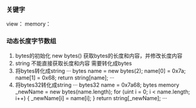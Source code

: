 ### 关键字
view：
memory：

### 动态长度字节数组
1. bytes的初始化  new bytes() 获取bytes的长度和内容，并修改长度内容
2. string 不能直接获取长度和内容 需要转化成bytes
3. 将bytes转化成string
···
bytes name = new bytes(2);
name[0] = 0x7a;
name[1] = 0x68;
return string[name];
···
4. 将bytes32转化成string
···
bytes32 name = 0x7a68;
bytes memory _newName = new bytes(name.length);
for (uint i = 0; i < name.length; i++) {
  _newName[i] = name[i];
}
return string[_newName];
···

###  

